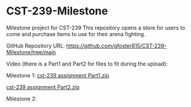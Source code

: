 # CST-239-Milestone
Milestone project for CST-239
This repository opens a store for users to come and purchase items to use for their arena fighting.

GitHub Repository URL:
https://github.com/gfoster815/CST-239-Milestone/tree/main

Video (there is a Part1 and Part2 for files to fit during the upload):

Milestone 1:
[cst-239 assignment Part1.zip](https://github.com/gfoster815/CST-239-Milestone/files/12386756/cst-239.assignment.Part1.zip)

[cst-239 assignment Part2.zip](https://github.com/gfoster815/CST-239-Milestone/files/12386765/cst-239.assignment.Part2.zip)

Milestone 2:

